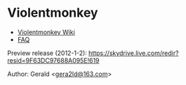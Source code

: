 Violentmonkey
=============

* [Violentmonkey Wiki](Violentmonkey/wiki)
* [FAQ](Violentmonkey/wiki/FAQ)

Preview release (2012-1-2): <https://skydrive.live.com/redir?resid=9F63DC97688A095E!619>

Author: Gerald &lt;<gera2ld@163.com>&gt;
